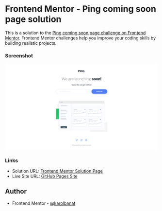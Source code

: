 # Frontend Mentor - Ping coming soon page solution

This is a solution to the [Ping coming soon page challenge on Frontend Mentor](https://www.frontendmentor.io/challenges/ping-single-column-coming-soon-page-5cadd051fec04111f7b848da). Frontend Mentor challenges help you improve your coding skills by building realistic projects.

### Screenshot

![](./screenshot.png)

### Links

- Solution URL: [Frontend Mentor Solution Page](https://www.frontendmentor.io/solutions/ping-coming-soon-page-Pp4O5B2leW)
- Live Site URL: [GitHub Pages Site](https://karolbanat.github.io/ping-coming-soon-page/)

## Author

- Frontend Mentor - [@karolbanat](https://www.frontendmentor.io/profile/karolbanat)
